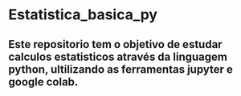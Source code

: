 # Estatistica_basica_py
## Este repositorio tem o objetivo de estudar calculos estatisticos através da linguagem python, ultilizando as ferramentas jupyter e google colab.
